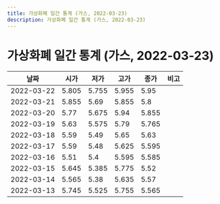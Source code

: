 ```yaml
---
title: 가상화폐 일간 통계 (가스, 2022-03-23)
description: 가상화폐 일간 통계 (가스, 2022-03-23)
---
```


가상화폐 일간 통계 (가스, 2022-03-23)
===

|날짜|시가|저가|고가|종가|비고|
|--|--|--|--|--|--|
|2022-03-22|5.805|5.755|5.955|5.95|    |
|2022-03-21|5.855|5.69|5.855|5.8|    |
|2022-03-20|5.77|5.675|5.94|5.855|    |
|2022-03-19|5.63|5.575|5.79|5.765|    |
|2022-03-18|5.59|5.49|5.65|5.63|    |
|2022-03-17|5.59|5.48|5.625|5.595|    |
|2022-03-16|5.51|5.4|5.595|5.585|    |
|2022-03-15|5.645|5.385|5.775|5.52|    |
|2022-03-14|5.565|5.38|5.635|5.57|    |
|2022-03-13|5.745|5.525|5.755|5.565|    |
